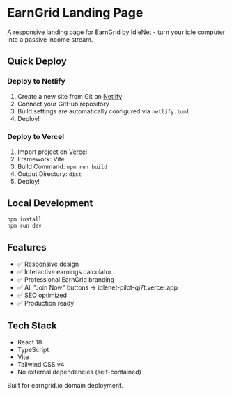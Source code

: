 # EarnGrid Landing Page

A responsive landing page for EarnGrid by IdleNet - turn your idle computer into a passive income stream.

## Quick Deploy

### Deploy to Netlify
1. Create a new site from Git on [Netlify](https://netlify.com)
2. Connect your GitHub repository
3. Build settings are automatically configured via `netlify.toml`
4. Deploy!

### Deploy to Vercel
1. Import project on [Vercel](https://vercel.com)
2. Framework: Vite
3. Build Command: `npm run build`
4. Output Directory: `dist`
5. Deploy!

## Local Development

```bash
npm install
npm run dev
```

## Features
- ✅ Responsive design
- ✅ Interactive earnings calculator  
- ✅ Professional EarnGrid branding
- ✅ All "Join Now" buttons → idlenet-pilot-qi7t.vercel.app
- ✅ SEO optimized
- ✅ Production ready

## Tech Stack
- React 18
- TypeScript
- Vite
- Tailwind CSS v4
- No external dependencies (self-contained)

Built for earngrid.io domain deployment.